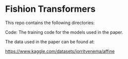 # Fishion Transformers

This repo contains the following directories:

Code: The training code for the models used in the paper.

The data used in the paper can be found at:

https://www.kaggle.com/datasets/jorritvenema/affine
